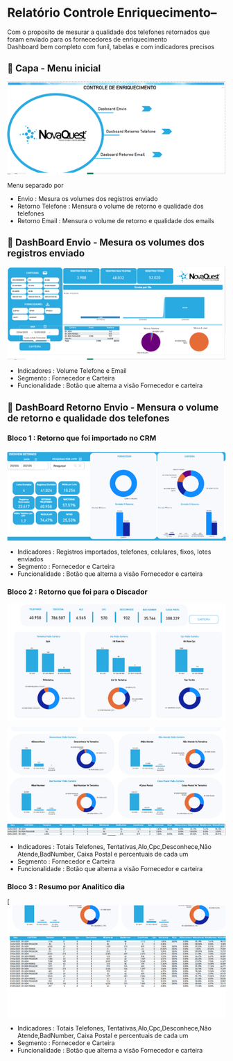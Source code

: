 
# Relatório Controle Enriquecimento– 

Com o proposito de mesurar a qualidade dos telefones retornados que foram enviado para os fornecedores de enriquecimento  
Dashboard bem completo com funil, tabelas e com indicadores precisos 



## 📄 Capa - Menu inicial
[![Relatório Gerencial - Maio](https://raw.githubusercontent.com/rasta-slaine/DashBoard---Controle-Enriquecimento/refs/heads/main/Controle%20Enriquecimento%20-%20img1-1.png)](https://www.itau.com.br)

Menu separado por
- Envio : Mesura os volumes dos registros enviado
- Retorno Telefone : Mensura o volume de retorno e qualidade dos telefones
- Retorno Email : Mensura o volume de retorno e qualidade dos emails

  



## 📄 DashBoard Envio - Mesura os volumes dos registros enviado
[![Relatório Gerencial - Maio](https://raw.githubusercontent.com/rasta-slaine/DashBoard---Controle-Enriquecimento/refs/heads/main/Controle%20Enriquecimento%20-%20img2-1.png)](https://www.itau.com.br)

- Indicadores : Volume Telefone e Email
- Segmento : Fornecedor e Carteira
- Funcionalidade : Botão que alterna a visão Fornecedor e carteira





## 📄 DashBoard Retorno Envio -  Mensura o volume de retorno e qualidade dos telefones
### Bloco 1 :   Retorno que foi importado no CRM
[![Relatório Gerencial - Maio]( https://raw.githubusercontent.com/rasta-slaine/DashBoard---Controle-Enriquecimento/refs/heads/main/Controle%20Enriquecimento%20-%20img3-1.png)](https://www.itau.com.br)

- Indicadores : Registros importados, telefones, celulares, fixos, lotes enviados
- Segmento : Fornecedor e Carteira
- Funcionalidade : Botão que alterna a visão Fornecedor e carteira

### Bloco 2 :   Retorno que foi para o Discador
[![Relatório Gerencial - Maio](https://raw.githubusercontent.com/rasta-slaine/DashBoard---Controle-Enriquecimento/refs/heads/main/Controle%20Enriquecimento%20-%20img3-2.png)](https://www.itau.com.br)

[![Relatório Gerencial - Maio](https://raw.githubusercontent.com/rasta-slaine/DashBoard---Controle-Enriquecimento/refs/heads/main/Controle%20Enriquecimento%20-%20img3-3.png)](https://www.itau.com.br)

- Indicadores : Totais Telefones, Tentativas,Alo,Cpc,Desconhece,Não Atende,BadNumber, Caixa Postal e percentuais de cada um
- Segmento : Fornecedor e Carteira
- Funcionalidade : Botão que alterna a visão Fornecedor e carteira

### Bloco 3 :   Resumo por Analitico dia 
[![Relatório Gerencial - Maio](https://raw.githubusercontent.com/rasta-slaine/DashBoard---Controle-Enriquecimento/refs/heads/main/Controle%20Enriquecimento%20-%20img3-4.png)

- Indicadores : Totais Telefones, Tentativas,Alo,Cpc,Desconhece,Não Atende,BadNumber, Caixa Postal e percentuais de cada um
- Segmento : Fornecedor e Carteira
- Funcionalidade : Botão que alterna a visão Fornecedor e carteira

  


